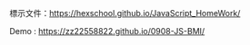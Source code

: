 標示文件：https://hexschool.github.io/JavaScript_HomeWork/

Demo : https://zz22558822.github.io/0908-JS-BMI/
